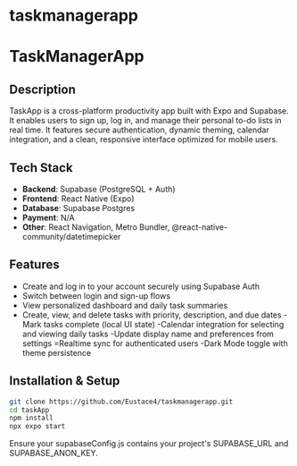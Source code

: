 # taskmanagerapp
# TaskManagerApp

## Description
TaskApp is a cross-platform productivity app built with Expo and Supabase. It enables users to sign up, log in, and manage their personal to-do lists in real time. It features secure authentication, dynamic theming, calendar integration, and a clean, responsive interface optimized for mobile users.

## Tech Stack
- **Backend**: Supabase (PostgreSQL + Auth)
- **Frontend**: React Native (Expo)
- **Database**: Supabase Postgres
- **Payment**: N/A
- **Other**: React Navigation, Metro Bundler, @react-native-community/datetimepicker
## Features
- Create and log in to your account securely using Supabase Auth
- Switch between login and sign-up flows
- View personalized dashboard and daily task summaries
- Create, view, and delete tasks with priority, description, and due dates
-Mark tasks complete (local UI state)
-Calendar integration for selecting and viewing daily tasks
-Update display name and preferences from settings
=Realtime sync for authenticated users
-Dark Mode toggle with theme persistence
## Installation & Setup

```bash
git clone https://github.com/Eustace4/taskmanagerapp.git
cd taskApp
npm install
npx expo start
```
Ensure your supabaseConfig.js contains your project's SUPABASE_URL and SUPABASE_ANON_KEY.
